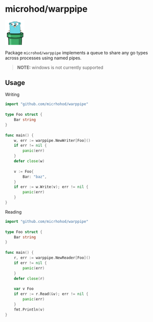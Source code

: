 # microhod/warppipe

<img src="./img/logo.png" width="64"/>

Package `microhod/warppipe` implements a queue to share any go types across processes using named pipes.

> **NOTE:**
> windows is not currently supported

## Usage

Writing

```go
import "github.com/micrhohod/warppipe"

type Foo struct {
    Bar string
}

func main() {
    w, err := warppipe.NewWriter[Foo]()
    if err != nil {
        panic(err)
    }
    defer close(w)

    v := Foo{
        Bar: "baz",
    }
    if err := w.Write(v); err != nil {
        panic(err)
    }
}
```

Reading

```go
import "github.com/micrhohod/warppipe"

type Foo struct {
    Bar string
}

func main() {
    r, err := warppipe.NewReader[Foo]()
    if err != nil {
        panic(err)
    }
    defer close(r)

    var v Foo
    if err := r.Read(&v); err != nil {
        panic(err)
    }
    fmt.Println(v)
}
```
